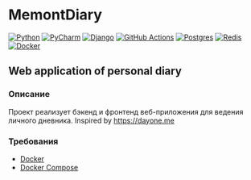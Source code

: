 # MemontDiary

[![Python](https://img.shields.io/badge/python-3670A0?style=for-the-badge&logo=python&logoColor=ffdd54)](https://www.python.org/doc/)
[![PyCharm](https://img.shields.io/badge/pycharm-143?style=for-the-badge&logo=pycharm&logoColor=black&color=black&labelColor=green)](https://www.jetbrains.com/pycharm/documentation/)
[![Django](https://img.shields.io/badge/Django-092E20?style=for-the-badge&logo=django&logoColor=white&color=092E20&labelColor=gray)](https://www.djangoproject.com/start/)
[![GitHub Actions](https://img.shields.io/badge/github%20actions-%232671E5.svg?style=for-the-badge&logo=githubactions&logoColor=white)](https://docs.github.com/en/actions)
[![Postgres](https://img.shields.io/badge/postgres-%23316192.svg?style=for-the-badge&logo=postgresql&logoColor=white)](https://www.postgresql.org/docs/)
[![Redis](https://img.shields.io/badge/redis-%23DD0031.svg?style=for-the-badge&logo=redis&logoColor=white)](https://redis.readthedocs.io/en/latest/)
[![Docker](https://img.shields.io/badge/Docker-2496ED?style=for-the-badge&logo=docker&logoColor=white&color=2496ED&labelColor=gray)](https://docs.docker.com/)

## Web application of personal diary

### Описание
Проект реализует бэкенд и фронтенд веб-приложения для ведения личного дневника.
Inspired by https://dayone.me

### Требования
- [Docker](https://www.docker.com/get-started)
- [Docker Compose](https://docs.docker.com/compose/install/)

